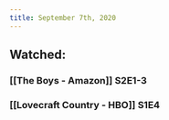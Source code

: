 ```yaml
---
title: September 7th, 2020
---
```


## Watched:
### [[The Boys - Amazon]] S2E1-3

### [[Lovecraft Country - HBO]] S1E4
